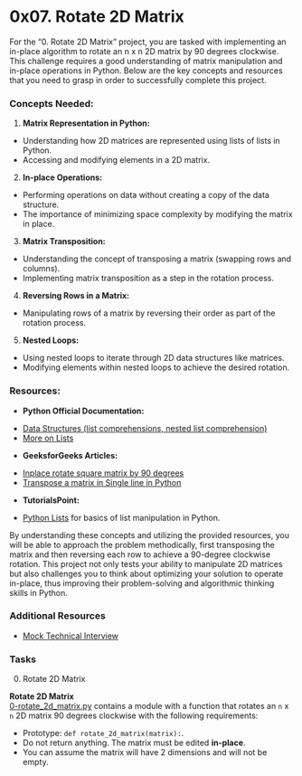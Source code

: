 # 0x07. Rotate 2D Matrix

For the “0. Rotate 2D Matrix” project, you are tasked with implementing an in-place algorithm to rotate an n x n 2D matrix by 90 degrees clockwise. This challenge requires a good understanding of matrix manipulation and in-place operations in Python. Below are the key concepts and resources that you need to grasp in order to successfully complete this project.

### Concepts Needed:

1. **Matrix Representation in Python:**

- Understanding how 2D matrices are represented using lists of lists in Python.
- Accessing and modifying elements in a 2D matrix.

2. **In-place Operations:**

- Performing operations on data without creating a copy of the data structure.
- The importance of minimizing space complexity by modifying the matrix in place.

3. **Matrix Transposition:**

- Understanding the concept of transposing a matrix (swapping rows and columns).
- Implementing matrix transposition as a step in the rotation process.

4. **Reversing Rows in a Matrix:**

- Manipulating rows of a matrix by reversing their order as part of the rotation process.

5. **Nested Loops:**

- Using nested loops to iterate through 2D data structures like matrices.
- Modifying elements within nested loops to achieve the desired rotation.

### Resources:

+ **Python Official Documentation:**

- [Data Structures (list comprehensions, nested list comprehension)](https://docs.python.org/3/tutorial/datastructures.html)
- [More on Lists](https://docs.python.org/3/tutorial/datastructures.html#more-on-lists)

+ **GeeksforGeeks Articles:**

- [Inplace rotate square matrix by 90 degrees](https://www.geeksforgeeks.org/inplace-rotate-square-matrix-by-90-degrees/)
- [Transpose a matrix in Single line in Python](https://www.geeksforgeeks.org/transpose-matrix-single-line-python/)

+ **TutorialsPoint:**

- [Python Lists](https://www.tutorialspoint.com/python/python_lists.htm) for basics of list manipulation in Python.

By understanding these concepts and utilizing the provided resources, you will be able to approach the problem methodically, first transposing the matrix and then reversing each row to achieve a 90-degree clockwise rotation. This project not only tests your ability to manipulate 2D matrices but also challenges you to think about optimizing your solution to operate in-place, thus improving their problem-solving and algorithmic thinking skills in Python.

### Additional Resources

- [Mock Technical Interview](https://www.youtube.com/watch?feature=shared&v=yM9Xbi-MigE)

### Tasks

0. Rotate 2D Matrix

**Rotate 2D Matrix**<br/>[0-rotate_2d_matrix.py](0-rotate_2d_matrix.py) contains a module with a function that rotates an `n` x `n` 2D matrix 90 degrees clockwise with the following requirements:
  + Prototype: `def rotate_2d_matrix(matrix):`.
  + Do not return anything. The matrix must be edited **in-place**.
  + You can assume the matrix will have 2 dimensions and will not be empty.
